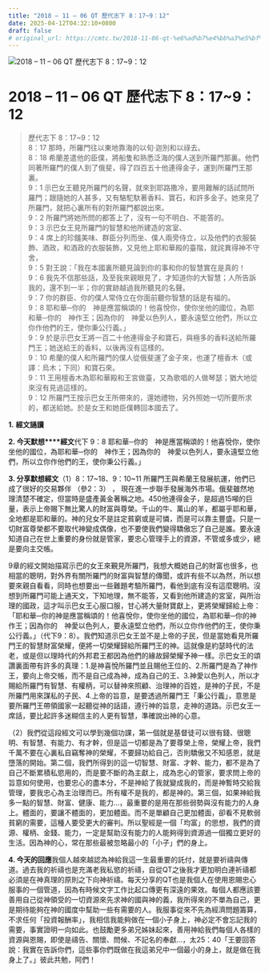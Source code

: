 ```yaml
---
title: "2018 – 11 – 06 QT 歷代志下 8：17~9：12"
date: 2025-04-12T04:32:10+0800
draft: false
# original_url: https://cmtc.tw/2018-11-06-qt-%e6%ad%b7%e4%bb%a3%e5%bf%97%e4%b8%8b-8%ef%bc%9a179%ef%bc%9a12
---
```


![2018 – 11 – 06 QT 歷代志下 8：17\~9：12](/images/qt.jpg   "2018 – 11 – 06 QT 歷代志下 8：17\~9：12")

# 2018 – 11 – 06 QT 歷代志下 8：17\~9：12

> 歷代志下 8：17\~9：12  
> 8：17 那時，所羅門往以東地靠海的以旬‧迦別和以祿去。  
> 8：18 希蘭差遣他的臣僕，將船隻和熟悉泛海的僕人送到所羅門那裏。他們同著所羅門的僕人到了俄斐，得了四百五十他連得金子，運到所羅門王那裏。  
> 9：1 示巴女王聽見所羅門的名聲，就來到耶路撒冷，要用難解的話試問所羅門；跟隨她的人甚多，又有駱駝馱著香料、寶石，和許多金子。她來見了所羅門，就把心裏所有的對所羅門都說出來。  
> 9：2 所羅門將她所問的都答上了，沒有一句不明白、不能答的。  
> 9：3 示巴女王見所羅門的智慧和他所建造的宮室、  
> 9：4 席上的珍饈美味、群臣分列而坐、僕人兩旁侍立，以及他們的衣服裝飾、酒政，和酒政的衣服裝飾，又見他上耶和華殿的臺階，就詫異得神不守舍，  
> 9：5 對王說：「我在本國裏所聽見論到你的事和你的智慧實在是真的！  
> 9：6 我先不信那些話，及至我來親眼見了，才知道你的大智慧；人所告訴我的，還不到一半；你的實跡越過我所聽見的名聲。  
> 9：7 你的群臣、你的僕人常侍立在你面前聽你智慧的話是有福的。  
> 9：8 耶和華─你的　神是應當稱頌的！他喜悅你，使你坐他的國位，為耶和華─你的　神作王；因為你的　神愛以色列人，要永遠堅立他們，所以立你作他們的王，使你秉公行義。」  
> 9：9 於是示巴女王將一百二十他連得金子和寶石，與極多的香料送給所羅門王；她送給王的香料，以後再沒有這樣的。  
> 9：10 希蘭的僕人和所羅門的僕人從俄斐運了金子來，也運了檀香木（或譯：烏木；下同）和寶石來。  
> 9：11 王用檀香木為耶和華殿和王宮做臺，又為歌唱的人做琴瑟；猶大地從來沒有見過這樣的。  
> 9：12 所羅門王按示巴女王所帶來的，還她禮物，另外照她一切所要所求的，都送給她。於是女王和她臣僕轉回本國去了。

**1.** **經文誦讀**

**2. 今天默想****經文**代下 9：8 耶和華─你的　神是應當稱頌的！他喜悅你，使你坐他的國位，為耶和華─你的　神作王；因為你的　神愛以色列人，要永遠堅立他們，所以立你作他們的王，使你秉公行義。」

**3. 分享默想經文**（1）8：17\~18、9：10\~11 所羅門王與希蘭王發展航運，他們已成了很好的交易夥伴 （參2：3） ， 現在進一步聯手發展海外市場。俄斐雖然地理清楚不確定，但當時是盛產黃金著稱之地。450他連得金子，是超過15噸的巨量，表示上帝賜下無比驚人的財富與尊榮。千山的牛、萬山的羊，都屬乎耶和華，全地都是耶和華的。神的兒女不是註定貧窮或是可憐，而是可以靠主豐盛。只是一切財富尊榮都不要取代神變成偶像，也不要使我們變得驕傲忘了自己是誰。要永遠知道自己在世上重要的身份就是管家，要忠心管理手上的資源，不管或多或少，總是要向主交帳。

9章的經文開始描寫示巴的女王來覲見所羅門，我想大概她自己的財富也很多，也相當的聰明，對外界有關所羅門的財富與智慧的傳聞，或許有些不以為然，所以想要來親自看看，同時也想要出一些難題考驗所羅門，看他到底有沒有這麼聰明。沒想到所羅門可能上通天文，下知地理，無不能答，又看到他所建造的宮室，與所治理的國政，這才叫示巴女王心服口服，甘心將大量財寶獻上，更將榮耀歸給上帝：「耶和華─你的神是應當稱頌的！他喜悅你，使你坐他的國位，為耶和華─你的神作王；因為你的　神愛以色列人，要永遠堅立他們，所以立你作他們的王，使你秉公行義。」（代下9：8）。我們知道示巴女王並不是上帝的子民，但是當她看見所羅門王的智慧財富榮耀，便將一切榮耀歸給所羅門王的神。這就像是約瑟時代的法老，或是但以理時代的外邦君王都因為他們的緣故歸榮耀予神一樣。示巴女王的頌讚裏面帶有許多的真理：1.是神喜悅所羅門並且賜他王位的、2.所羅門是為了神作王，要向上帝交帳，而不是自己成為神，成為自己的王、3.神愛以色列人，所以才賜給所羅門有智慧、有權柄，可以替神來照顧、治理神的百姓，是神的子民，不是所羅門用來謀私的子民、4.上帝的旨意，是要透過所羅門王「秉公行義」，意思是要所羅門王帶領國家一起聽從神的話語，遵行神的旨意，走神的道路。示巴女王一席話，要比起許多迷糊信主的人更有智慧，準確說出神的心意。

（2）我們從這段經文可以學到幾個功課，第一個就是基督徒可以很有錢、很聰明、有智慧、有能力、有才幹，但是這一切都是為了要尊榮上帝，榮耀上帝，我們千萬不要在心裏私自竊奪神的榮耀，不要歸功給自己，否則驕傲又不知感恩，就是墮落的開始。第二個，我們所得到的這一切智慧、財富、才幹、能力，都不是為了自己不斷累積私慾用的，而是要不斷的為主獻上，成為忠心的管家，要求問上帝的旨意如何使用，也要忠心的盡本分，不是神給了我就變成我的，而是神暫時交給我管理，要我忠心為主治理而已。所有權不是我的，都是神的。第三個，如果神給我多一點的智慧、財富、健康、能力…，最重要的是用在那些弱勢與沒有能力的人身上。體面的，要讓不體面的，更加體面。而不是單顧自己更加體面，卻看不見軟弱貧窮的需要，這種人要受更大的審判。所以聖經是一個「均富」的思想，我們的資源、權柄、金錢、能力，一定是幫助沒有能力的人能夠得到資源過一個獨立更好的生活。因為神的心，常在那些最被忽略最小的「小子」們的身上。

**4. 今天的回應**我個人越來越認為神給我這一生最重要的託付，就是要祈禱與傳道。過去我的祈禱也是充滿老我私慾的祈禱，自從QT之後我才更加明白連祈禱都必須是在神真理的原則之下向神祈禱。每天分享的QT也是我個人在使用恩賜忠心服事的一個管道，因為有時候文字工作比起口傳更有深遠的果效。每個人都應該要善用自己從神領受的一切資源來先求神的國與神的義，我所得來的不單為自己，更是期待能夠在神的國度中幫助一些有需要的人。我服事從來不先為經濟問題籌算，不求任何「投資報酬率」，我相信我能夠做在一個小子身上，神必定不會忘記我的需要，事實證明一向如此。也鼓勵更多弟兄姊妹起來，善用神給我們每個人各樣的資源與恩賜，即使是禱告、關懷、問候、不記名的奉獻…，太25：40「王要回答說：我實在告訴你們，這些事你們既做在我這弟兄中一個最小的身上，就是做在我身上了。」彼此共勉，阿們！